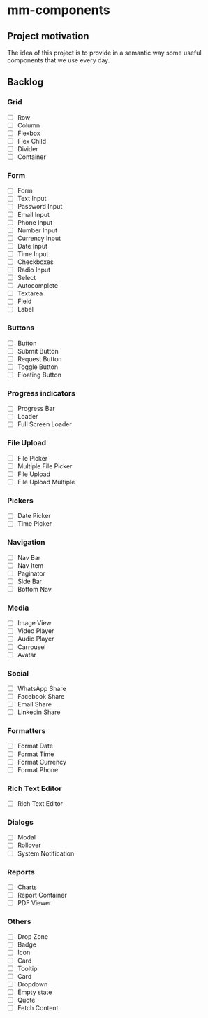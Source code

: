 # mm-components

## Project motivation

The idea of this project is to provide in a semantic way some useful components that we use every day.

## Backlog

### Grid
- [ ] Row
- [ ] Column
- [ ] Flexbox
- [ ] Flex Child
- [ ] Divider
- [ ] Container

### Form
- [ ] Form
- [ ] Text Input
- [ ] Password Input
- [ ] Email Input
- [ ] Phone Input
- [ ] Number Input
- [ ] Currency Input
- [ ] Date Input
- [ ] Time Input
- [ ] Checkboxes
- [ ] Radio Input
- [ ] Select
- [ ] Autocomplete
- [ ] Textarea
- [ ] Field
- [ ] Label

### Buttons
- [ ] Button
- [ ] Submit Button
- [ ] Request Button
- [ ] Toggle Button
- [ ] Floating Button

### Progress indicators
- [ ] Progress Bar
- [ ] Loader
- [ ] Full Screen Loader

### File Upload
- [ ] File Picker
- [ ] Multiple File Picker
- [ ] File Upload
- [ ] File Upload Multiple

### Pickers
- [ ] Date Picker
- [ ] Time Picker

### Navigation
- [ ] Nav Bar
- [ ] Nav Item
- [ ] Paginator
- [ ] Side Bar
- [ ] Bottom Nav

### Media
- [ ] Image View
- [ ] Video Player
- [ ] Audio Player
- [ ] Carrousel
- [ ] Avatar

### Social
- [ ] WhatsApp Share
- [ ] Facebook Share
- [ ] Email Share
- [ ] Linkedin Share

### Formatters
- [ ] Format Date
- [ ] Format Time
- [ ] Format Currency
- [ ] Format Phone

### Rich Text Editor
- [ ] Rich Text Editor

### Dialogs
- [ ] Modal
- [ ] Rollover
- [ ] System Notification

### Reports
- [ ] Charts
- [ ] Report Container
- [ ] PDF Viewer

### Others
- [ ] Drop Zone
- [ ] Badge
- [ ] Icon
- [ ] Card
- [ ] Tooltip
- [ ] Card
- [ ] Dropdown
- [ ] Empty state
- [ ] Quote
- [ ] Fetch Content
